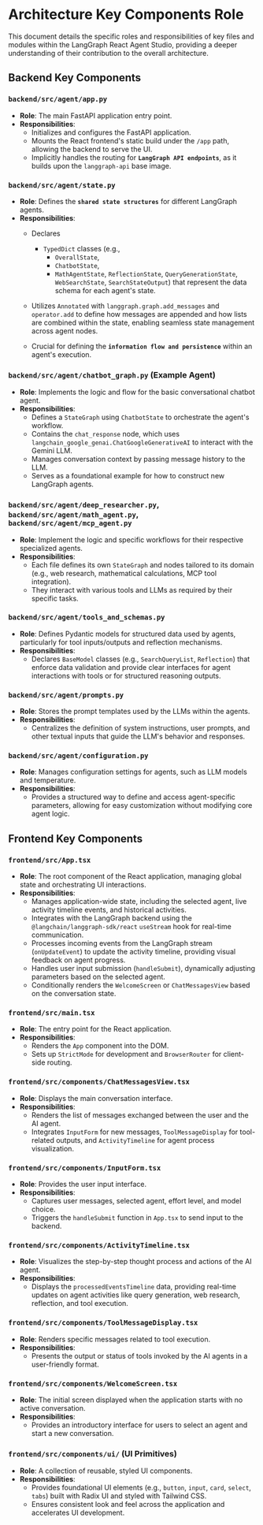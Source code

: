 # Architecture Key Components Role

This document details the specific roles and responsibilities of key files and modules within the LangGraph React Agent Studio, providing a deeper understanding of their contribution to the overall architecture.

## Backend Key Components

### `backend/src/agent/app.py`

* **Role**: The main FastAPI application entry point.
* **Responsibilities**:
   * Initializes and configures the FastAPI application.
   * Mounts the React frontend's static build under the `/app` path, allowing the backend to serve the UI.
   * Implicitly handles the routing for **`LangGraph API endpoints`**, as it builds upon the `langgraph-api` base image.

### `backend/src/agent/state.py`

* **Role**: Defines the **`shared state structures`** for different LangGraph agents.
* **Responsibilities**:
   * Declares
      * `TypedDict` classes (e.g.,
         * `OverallState`,
         * `ChatbotState`,
         * `MathAgentState`, `ReflectionState`, `QueryGenerationState`, `WebSearchState`, `SearchStateOutput`) that represent the data schema for each agent's state.

   * Utilizes `Annotated` with `langgraph.graph.add_messages` and `operator.add` to define how messages are appended and how lists are combined within the state, enabling seamless state management across agent nodes.
   * Crucial for defining the **`information flow and persistence`** within an agent's execution.

### `backend/src/agent/chatbot_graph.py` (Example Agent)

* **Role**: Implements the logic and flow for the basic conversational chatbot agent.
* **Responsibilities**:
   * Defines a `StateGraph` using `ChatbotState` to orchestrate the agent's workflow.
   * Contains the `chat_response` node, which uses `langchain_google_genai.ChatGoogleGenerativeAI` to interact with the Gemini LLM.
   * Manages conversation context by passing message history to the LLM.
   * Serves as a foundational example for how to construct new LangGraph agents.

### `backend/src/agent/deep_researcher.py`, `backend/src/agent/math_agent.py`, `backend/src/agent/mcp_agent.py`

* **Role**: Implement the logic and specific workflows for their respective specialized agents.
* **Responsibilities**:
   * Each file defines its own `StateGraph` and nodes tailored to its domain (e.g., web research, mathematical calculations, MCP tool integration).
   * They interact with various tools and LLMs as required by their specific tasks.

### `backend/src/agent/tools_and_schemas.py`

* **Role**: Defines Pydantic models for structured data used by agents, particularly for tool inputs/outputs and reflection mechanisms.
* **Responsibilities**:
   * Declares `BaseModel` classes (e.g., `SearchQueryList`, `Reflection`) that enforce data validation and provide clear interfaces for agent interactions with tools or for structured reasoning outputs.

### `backend/src/agent/prompts.py`

* **Role**: Stores the prompt templates used by the LLMs within the agents.
* **Responsibilities**:
   * Centralizes the definition of system instructions, user prompts, and other textual inputs that guide the LLM's behavior and responses.

### `backend/src/agent/configuration.py`

* **Role**: Manages configuration settings for agents, such as LLM models and temperature.
* **Responsibilities**:
   * Provides a structured way to define and access agent-specific parameters, allowing for easy customization without modifying core agent logic.

## Frontend Key Components

### `frontend/src/App.tsx`

* **Role**: The root component of the React application, managing global state and orchestrating UI interactions.
* **Responsibilities**:
   * Manages application-wide state, including the selected agent, live activity timeline events, and historical activities.
   * Integrates with the LangGraph backend using the `@langchain/langgraph-sdk/react` `useStream` hook for real-time communication.
   * Processes incoming events from the LangGraph stream (`onUpdateEvent`) to update the activity timeline, providing visual feedback on agent progress.
   * Handles user input submission (`handleSubmit`), dynamically adjusting parameters based on the selected agent.
   * Conditionally renders the `WelcomeScreen` or `ChatMessagesView` based on the conversation state.

### `frontend/src/main.tsx`

* **Role**: The entry point for the React application.
* **Responsibilities**:
   * Renders the `App` component into the DOM.
   * Sets up `StrictMode` for development and `BrowserRouter` for client-side routing.

### `frontend/src/components/ChatMessagesView.tsx`

* **Role**: Displays the main conversation interface.
* **Responsibilities**:
   * Renders the list of messages exchanged between the user and the AI agent.
   * Integrates `InputForm` for new messages, `ToolMessageDisplay` for tool-related outputs, and `ActivityTimeline` for agent process visualization.

### `frontend/src/components/InputForm.tsx`

* **Role**: Provides the user input interface.
* **Responsibilities**:
   * Captures user messages, selected agent, effort level, and model choice.
   * Triggers the `handleSubmit` function in `App.tsx` to send input to the backend.

### `frontend/src/components/ActivityTimeline.tsx`

* **Role**: Visualizes the step-by-step thought process and actions of the AI agent.
* **Responsibilities**:
   * Displays the `processedEventsTimeline` data, providing real-time updates on agent activities like query generation, web research, reflection, and tool execution.

### `frontend/src/components/ToolMessageDisplay.tsx`

* **Role**: Renders specific messages related to tool execution.
* **Responsibilities**:
   * Presents the output or status of tools invoked by the AI agents in a user-friendly format.

### `frontend/src/components/WelcomeScreen.tsx`

* **Role**: The initial screen displayed when the application starts with no active conversation.
* **Responsibilities**:
   * Provides an introductory interface for users to select an agent and start a new conversation.

### `frontend/src/components/ui/` (UI Primitives)

* **Role**: A collection of reusable, styled UI components.
* **Responsibilities**:
   * Provides foundational UI elements (e.g., `button`, `input`, `card`, `select`, `tabs`) built with Radix UI and styled with Tailwind CSS.
   * Ensures consistent look and feel across the application and accelerates UI development.
